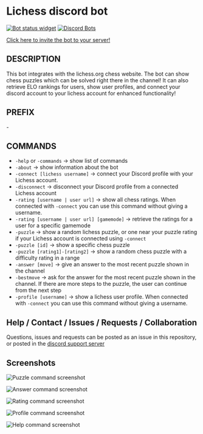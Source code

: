 # Lichess discord bot

[![Bot status widget](https://top.gg/api/widget/status/707287095911120968.svg)](https://top.gg/bot/707287095911120968)
[![Discord Bots](https://top.gg/api/widget/servers/707287095911120968.svg)](https://top.gg/bot/707287095911120968)

[Click here to invite the bot to your server!](https://discord.com/api/oauth2/authorize?client_id=707287095911120968&permissions=52224&scope=bot)

## DESCRIPTION
This bot integrates with the lichess.org chess website. The bot can show chess puzzles which can be solved right there in the channel! It can also retrieve ELO rankings for users, show user profiles, and connect your discord account to your lichess account for enhanced functionality!

## PREFIX
\-

## COMMANDS 
* `-help` or `-commands` → show list of commands
* `-about` → show information about the bot
* `-connect [lichess username]` → connect your Discord profile with your Lichess account.
* `-disconnect` → disconnect your Discord profile from a connected Lichess account
* `-rating [username | user url]` → show all chess ratings. When connected with `-connect` you can use this command without giving a username.
* `-rating [username | user url] [gamemode]` → retrieve the ratings for a user for a specific gamemode
* `-puzzle` → show a random lichess puzzle, or one near your puzzle rating if your Lichess account is connected using `-connect`
* `-puzzle [id]` → show a specific chess puzzle
* `-puzzle [rating1]-[rating2]` → show a random chess puzzle with a difficulty rating in a range
* `-answer [move]` → give an answer to the most recent puzzle shown in the channel
* `-bestmove` → ask for the answer for the most recent puzzle shown in the channel. If there are more steps to the puzzle, the user can continue from the next step
* `-profile [username]` → show a lichess user profile. When connected with `-connect` you can use this command without giving a username.

## Help / Contact / Issues / Requests / Collaboration
Questions, issues and requests can be posted as an issue in this repository, or posted in the [discord support server](https://discord.gg/4B8PwMKwwq)

## Screenshots
![Puzzle command screenshot](/media/puzzle_example.png)

![Answer command screenshot](/media/bestmove_example.png)

![Rating command screenshot](/media/rating_example.png)

![Profile command screenshot](/media/profile_example.png)

![Help command screenshot](/media/help_example.png)

